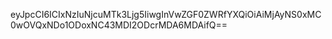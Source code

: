 eyJpcCI6ICIxNzIuNjcuMTk3Ljg5IiwgInVwZGF0ZWRfYXQiOiAiMjAyNS0xMC0wOVQxNDo1ODoxNC43MDI2ODcrMDA6MDAifQ==